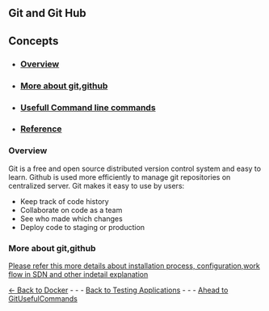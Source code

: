 ## Git and Git Hub

## Concepts
* ### [Overview](#overview)
* ### [More about git,github](#more-about-gitgithub)
* ### [Usefull Command line commands](#usefull-command-line-commands)
* ### [Reference](#reference)

### **Overview**
Git is a free and open source distributed version control system and easy to learn. Github is used more efficiently to manage git repositories on centralized server. 
Git makes it easy to use by users:
    
- Keep track of code history
- Collaborate on code as a team
- See who made which changes
- Deploy code to staging or production
          

### **More about git,github**

 [ Please refer this more details about installation process, configuration,work flow in SDN and other indetail explanation](./../../../../PreparingSpecifying/Introduction2Git/Introduction2Git.md)






[<- Back to Docker](../Docker/Docker.md) - - - [Back to Testing Applications](../../../TestingApplications.md) - - - [Ahead to GitUsefulCommands](./GitCommands.md)